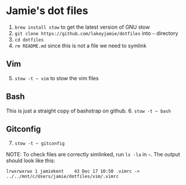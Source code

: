 # Jamie's dot files

1. `brew install stow` to get the latest version of GNU stow
2. `git clone https://github.com/lakeyjamie/dotfiles` into `~` directory
3. `cd dotfiles`
4. `rm README.md` since this is not a file we need to symlink

## Vim

5. `stow -t ~ vim` to stow the vim files

## Bash

This is just a straight copy of bashstrap on github. 
6. `stow -t ~ bash`

## Gitconfig

7. `stow -t ~ gitconfig`


NOTE: To check files are correctly simlinked, run `ls -la` in `~`. 
The output should look like this:
```
lrwxrwxrwx 1 jamiekent    43 Dec 17 10:50 .vimrc -> ../../mnt/c/Users/jamie/dotfiles/vim/.vimrc         
```

